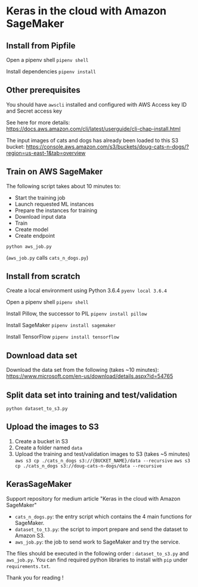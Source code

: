 # Keras in the cloud with Amazon SageMaker

## Install from Pipfile
Open a pipenv shell
`pipenv shell`

Install dependencies
`pipenv install`

## Other prerequisites
You should have `awscli` installed and configured with AWS Access key ID and Secret access key

See here for more details:
https://docs.aws.amazon.com/cli/latest/userguide/cli-chap-install.html

The input images of cats and dogs has already been loaded to this S3 bucket:
https://console.aws.amazon.com/s3/buckets/doug-cats-n-dogs/?region=us-east-1&tab=overview

## Train on AWS SageMaker
The following script takes about 10 minutes to:
* Start the training job
* Launch requested ML instances
* Prepare the instances for training
* Download input data
* Train
* Create model
* Create endpoint

`python aws_job.py`

(`aws_job.py` calls `cats_n_dogs.py`)


## Install from scratch
Create a local environment using Python 3.6.4
`pyenv local 3.6.4`

Open a pipenv shell
`pipenv shell`

Install Pillow, the successor to PIL
`pipenv install pillow`

Install SageMaker
`pipenv install sagemaker`

Install TensorFlow
`pipenv install tensorflow`


## Download data set
Download the data set from the following (takes ~10 minutes):
https://www.microsoft.com/en-us/download/details.aspx?id=54765


## Split data set into training and test/validation
`python dataset_to_s3.py`


## Upload the images to S3
1. Create a bucket in S3
2. Create a folder named `data`
3. Upload the training and test/validation images to S3 (takes ~5 minutes)
`aws s3 cp ./cats_n_dogs s3://{BUCKET_NAME}/data --recursive`
`aws s3 cp ./cats_n_dogs s3://doug-cats-n-dogs/data --recursive`


## KerasSageMaker
Support repository for medium article "Keras in the cloud with Amazon SageMaker"

- `cats_n_dogs.py`: the entry script which contains the 4 main functions for SageMaker.
- `dataset_to_t3.py`: the script to import prepare and send the dataset to Amazon S3.
- `aws_job.py`: the job to send work to SageMaker and try the service.

The files should be executed in the following order : `dataset_to_s3.py` and `aws_job.py`.
You can find required python libraries to install with `pip` under `requirements.txt`.

Thank you for reading !
